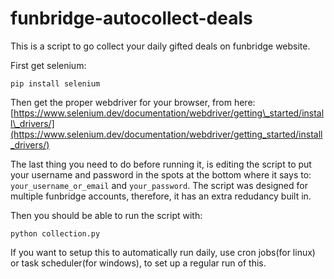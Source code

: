 # funbridge-autocollect-deals

This is a script to go collect your daily gifted deals on funbridge website.

First get selenium:
```
pip install selenium
```

Then get the proper webdriver for your browser, from here: [https://www.selenium.dev/documentation/webdriver/getting\_started/install\_drivers/](https://www.selenium.dev/documentation/webdriver/getting_started/install_drivers/)

The last thing you need to do before running it, is editing the script to put your username and password in the spots at the bottom where it says to: `your_username_or_email` and `your_password`. The script was designed for multiple funbridge accounts, therefore, it has an extra redudancy built in. 

Then you should be able to run the script with:
```
python collection.py
```

If you want to setup this to automatically run daily, use cron jobs(for linux) or task scheduler(for windows), to set up a regular run of this.
